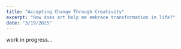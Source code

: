 ```yaml
---
title: "Accepting Change Through Creativity"
excerpt: "How does art help me embrace transformation in life?"
date: "3/19/2025"
---
```


work in progress...
